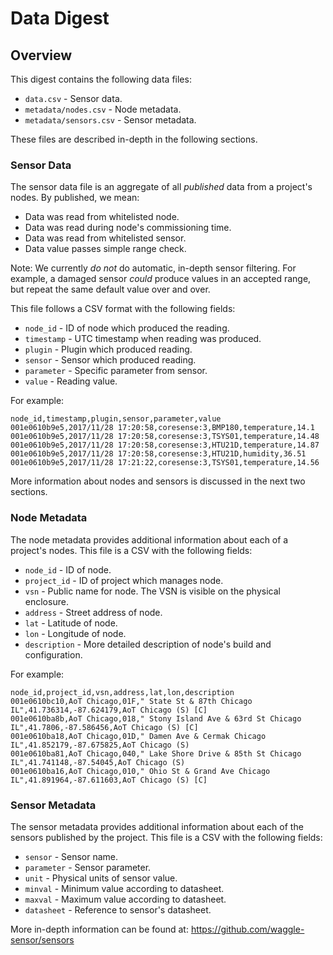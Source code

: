 # Data Digest

## Overview

This digest contains the following data files:

* `data.csv` - Sensor data.
* `metadata/nodes.csv` - Node metadata.
* `metadata/sensors.csv` - Sensor metadata.

These files are described in-depth in the following sections.

### Sensor Data

The sensor data file is an aggregate of all _published_ data from a project's
nodes. By published, we mean:

* Data was read from whitelisted node.
* Data was read during node's commissioning time.
* Data was read from whitelisted sensor.
* Data value passes simple range check.

Note: We currently _do not_ do automatic, in-depth sensor filtering. For example,
a damaged sensor _could_ produce values in an accepted range, but repeat the same
default value over and over.

This file follows a CSV format with the following fields:

* `node_id` - ID of node which produced the reading.
* `timestamp` - UTC timestamp when reading was produced.
* `plugin` - Plugin which produced reading.
* `sensor` - Sensor which produced reading.
* `parameter` - Specific parameter from sensor.
* `value` - Reading value.

For example:
```
node_id,timestamp,plugin,sensor,parameter,value
001e0610b9e5,2017/11/28 17:20:58,coresense:3,BMP180,temperature,14.1
001e0610b9e5,2017/11/28 17:20:58,coresense:3,TSYS01,temperature,14.48
001e0610b9e5,2017/11/28 17:20:58,coresense:3,HTU21D,temperature,14.87
001e0610b9e5,2017/11/28 17:20:58,coresense:3,HTU21D,humidity,36.51
001e0610b9e5,2017/11/28 17:21:22,coresense:3,TSYS01,temperature,14.56
```

More information about nodes and sensors is discussed in the next two sections.

### Node Metadata

The node metadata provides additional information about each of a project's nodes. This
file is a CSV with the following fields:

* `node_id` - ID of node.
* `project_id` - ID of project which manages node.
* `vsn` - Public name for node. The VSN is visible on the physical enclosure.
* `address` - Street address of node.
* `lat` - Latitude of node.
* `lon` - Longitude of node.
* `description` - More detailed description of node's build and configuration.

For example:
```
node_id,project_id,vsn,address,lat,lon,description
001e0610bc10,AoT Chicago,01F," State St & 87th Chicago IL",41.736314,-87.624179,AoT Chicago (S) [C]
001e0610ba8b,AoT Chicago,018," Stony Island Ave & 63rd St Chicago IL",41.7806,-87.586456,AoT Chicago (S) [C]
001e0610ba18,AoT Chicago,01D," Damen Ave & Cermak Chicago IL",41.852179,-87.675825,AoT Chicago (S)
001e0610ba81,AoT Chicago,040," Lake Shore Drive & 85th St Chicago IL",41.741148,-87.54045,AoT Chicago (S)
001e0610ba16,AoT Chicago,010," Ohio St & Grand Ave Chicago IL",41.891964,-87.611603,AoT Chicago (S) [C]
```

### Sensor Metadata

The sensor metadata provides additional information about each of the sensors published
by the project. This file is a CSV with the following fields:

* `sensor` - Sensor name.
* `parameter` - Sensor parameter.
* `unit` - Physical units of sensor value.
* `minval` - Minimum value according to datasheet.
* `maxval` - Maximum value according to datasheet.
* `datasheet` - Reference to sensor's datasheet.

More in-depth information can be found at: https://github.com/waggle-sensor/sensors
